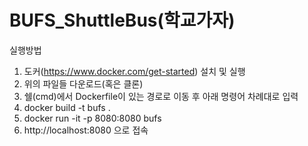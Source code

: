 # BUFS_ShuttleBus(학교가자)


실행방법
1. 도커(https://www.docker.com/get-started) 설치 및 실행
2. 위의 파일들 다운로드(혹은 클론)
3. 쉘(cmd)에서 Dockerfile이 있는 경로로 이동 후 아래 명령어 차례대로 입력
4. docker build -t bufs .
5. docker run -it -p 8080:8080 bufs
6. http://localhost:8080 으로 접속
